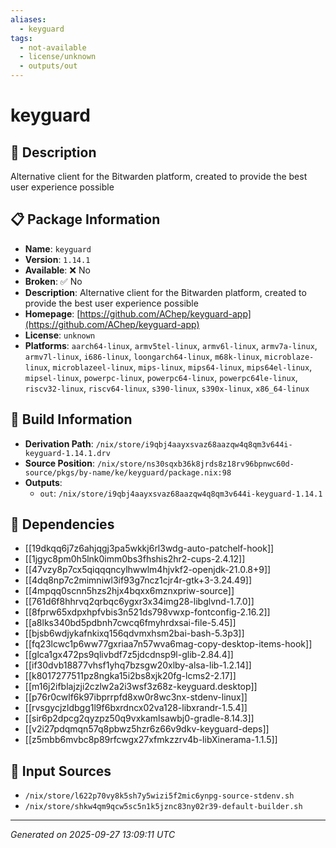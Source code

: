 ```yaml
---
aliases:
  - keyguard
tags:
  - not-available
  - license/unknown
  - outputs/out
---
```


# keyguard

## 📝 Description

Alternative client for the Bitwarden platform, created to provide the best user experience possible

## 📋 Package Information

- **Name**: `keyguard`
- **Version**: `1.14.1`
- **Available**: ❌ No
- **Broken**: ✅ No
- **Description**: Alternative client for the Bitwarden platform, created to provide the best user experience possible
- **Homepage**: [https://github.com/AChep/keyguard-app](https://github.com/AChep/keyguard-app)
- **License**: `unknown`
- **Platforms**: `aarch64-linux`, `armv5tel-linux`, `armv6l-linux`, `armv7a-linux`, `armv7l-linux`, `i686-linux`, `loongarch64-linux`, `m68k-linux`, `microblaze-linux`, `microblazeel-linux`, `mips-linux`, `mips64-linux`, `mips64el-linux`, `mipsel-linux`, `powerpc-linux`, `powerpc64-linux`, `powerpc64le-linux`, `riscv32-linux`, `riscv64-linux`, `s390-linux`, `s390x-linux`, `x86_64-linux`

## 🔧 Build Information

- **Derivation Path**: `/nix/store/i9qbj4aayxsvaz68aazqw4q8qm3v644i-keyguard-1.14.1.drv`
- **Source Position**: `/nix/store/ns30sqxb36k8jrds8z18rv96bpnwc60d-source/pkgs/by-name/ke/keyguard/package.nix:98`
- **Outputs**:
  - `out`:  `/nix/store/i9qbj4aayxsvaz68aazqw4q8qm3v644i-keyguard-1.14.1`

## 🔗 Dependencies

- [[19dkqq6j7z6ahjqgj3pa5wkkj6rl3wdg-auto-patchelf-hook]]
- [[1jgyc8pm0h5lnk0imm0bs3fhshis2hr2-cups-2.4.12]]
- [[47vzy8p7cx5qiqqqncylhwwlm4hjvkf2-openjdk-21.0.8+9]]
- [[4dq8np7c2mimniwl3if93g7ncz1cjr4r-gtk+3-3.24.49]]
- [[4mpqq0scnn5hzs2hjx4bqxx6mznxpriw-source]]
- [[761d6f8hhrvq2qrbqc6ygxr3x34img28-libglvnd-1.7.0]]
- [[8fprw65xdpxhpfvbis3n521ds798vwxp-fontconfig-2.16.2]]
- [[a8lks340bd5pdbnh7cwcq6fmyhrdxsai-file-5.45]]
- [[bjsb6wdjykafnkixq156qdvmxhsm2bai-bash-5.3p3]]
- [[fq23lcwc1p6ww77gxriaa7n57wva6mag-copy-desktop-items-hook]]
- [[glca1gx472ps9qlivbdf7z5jdcdnsp9l-glib-2.84.4]]
- [[if30dvb18877vhsf1yhq7bzsgw20xlby-alsa-lib-1.2.14]]
- [[k8017277511pz8ngka15i2bs8xjk20fg-lcms2-2.17]]
- [[m16j2ifblajzji2czlw2a2i3wsf3z68z-keyguard.desktop]]
- [[p76r0cwlf6k97ibprrpfd8xw0r8wc3nx-stdenv-linux]]
- [[rvsgycjzldbgg1l9f6bxrdncx02va128-libxrandr-1.5.4]]
- [[sir6p2dpcg2qyzpz50q9vxkamlsawbj0-gradle-8.14.3]]
- [[v2i27pdqmqn57q8pbwz5hzr6z66v9dkv-keyguard-deps]]
- [[z5mbb6mvbc8p89rfcwgx27xfmkzzrv4b-libXinerama-1.1.5]]

## 📁 Input Sources

- `/nix/store/l622p70vy8k5sh7y5wizi5f2mic6ynpg-source-stdenv.sh`
- `/nix/store/shkw4qm9qcw5sc5n1k5jznc83ny02r39-default-builder.sh`

---
*Generated on 2025-09-27 13:09:11 UTC*
